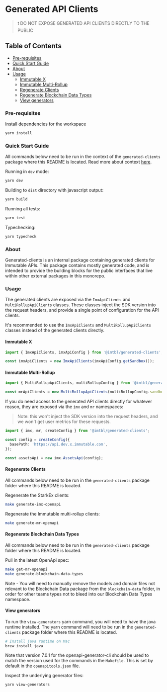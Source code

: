 # Generated API Clients

> ❗ DO NOT EXPOSE GENERATED API CLIENTS DIRECTLY TO THE PUBLIC

## Table of Contents

- [Pre-requisites](#pre-requisites)
- [Quick Start Guide](#quick-start-guide)
- [About](#about)
- [Usage](#usage)
  - [Immutable X](#immutable-x)
  - [Immutable Multi-Rollup](#immutable-multi-rollup)
  - [Regenerate Clients](#regenerate-clients)
  - [Regenerate Blockchain Data Types](#regenerate-blockchain-data-types)
  - [View generators](#view-generators)

### Pre-requisites

Install dependencies for the workspace

```bash
yarn install
```

### Quick Start Guide

All commands below need to be run in the context of the `generated-clients` package where this README is located. Read more about context [here](../../../README.md#context).

Running in `dev` mode:
  
```bash
yarn dev
```

Building to `dist` directory with javascript output:
  
```bash
yarn build
```

Running all tests:

```bash
yarn test
```

Typechecking:

```bash
yarn typecheck
```

### About

Generated-clients is an internal package containing generated clients for Immutable APIs. This package contains mostly generated code, and is intended to provide the building blocks for the public interfaces that live within other external packages in this monorepo.

### Usage

The generated clients are exposed via the `ImxApiClients` and `MultiRollupApiClients` classes. These classes inject the SDK version into the request headers, and provide a single point of configuration for the API clients.

It's recommended to use the `ImxApiClients` and `MultiRollupApiClients` classes instead of the generated clients directly.

#### Immutable X

```typescript
import { ImxApiClients, imxApiConfig } from '@imtbl/generated-clients';

const imxApiClients = new ImxApiClients(imxApiConfig.getSandbox());
```

#### Immutable Multi-Rollup

```typescript
import { MultiRollupApiClients, multiRollupConfig } from '@imtbl/generated-clients';

const mrApiClients = new MultiRollupApiClients(multiRollupConfig.sandbox);
```

If you do need access to the generated API clients directly for whatever reason, they are exposed via the `imx` and `mr` namespaces:

> Note: this won't inject the SDK version into the request headers, and we won't get user metrics for these requests.

```typescript
import { imx, mr, createConfig } from '@imtbl/generated-clients';

const config = createConfig({
  basePath: 'https://api.dev.x.immutable.com',
});

const assetsApi = new imx.AssetsApi(config);
```

#### Regenerate Clients

All commands below need to be run in the `generated-clients` package folder where this README is located.

Regenerate the StarkEx clients:

```bash
make generate-imx-openapi
```

Regenerate the Immutable multi-rollup clients:

```bash
make generate-mr-openapi
```

#### Regenerate Blockchain Data Types

All commands below need to be run in the `generated-clients` package folder where this README is located.

Pull in the latest OpenApi spec:

```bash
make get-mr-openapi
make generate-blockchain-data-types
```

Note - You will need to manually remove the models and domain files not relevant to the Blockchain Data package from the `blockchain-data` folder, in order
for other teams types not to bleed into our Blockchain Data Types namespace.

#### View generators

To run the `view-generators` yarn command, you will need to have the java runtime installed. The yarn command will need to be run in the `generated-clients` package folder where this README is located.

```bash
# Install java runtime on Mac
brew install java
```

Note that version 7.0.1 for the openapi-generator-cli should be used to match the version used for the commands in the `Makefile`. This is set by default in the `openapitools.json` file.

Inspect the underlying generator files:

```bash
yarn view-generators
```